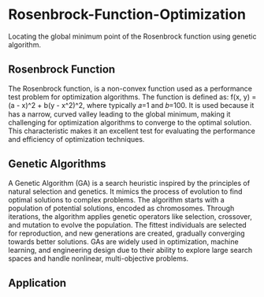 # Rosenbrock-Function-Optimization
Locating the global minimum point of the Rosenbrock function using genetic algorithm.

## Rosenbrock Function

The Rosenbrock function, is a non-convex function used as a performance test problem for optimization algorithms. The function is defined as: f(x, y) = (a - x)^2 + b(y - x^2)^2, where typically 𝑎=1 and 𝑏=100. It is used because it has a narrow, curved valley leading to the global minimum, making it challenging for optimization algorithms to converge to the optimal solution. This characteristic makes it an excellent test for evaluating the performance and efficiency of optimization techniques. 

## Genetic Algorithms
A Genetic Algorithm (GA) is a search heuristic inspired by the principles of natural selection and genetics. It mimics the process of evolution to find optimal solutions to complex problems. The algorithm starts with a population of potential solutions, encoded as chromosomes. Through iterations, the algorithm applies genetic operators like selection, crossover, and mutation to evolve the population. The fittest individuals are selected for reproduction, and new generations are created, gradually converging towards better solutions. GAs are widely used in optimization, machine learning, and engineering design due to their ability to explore large search spaces and handle nonlinear, multi-objective problems.

## Application
